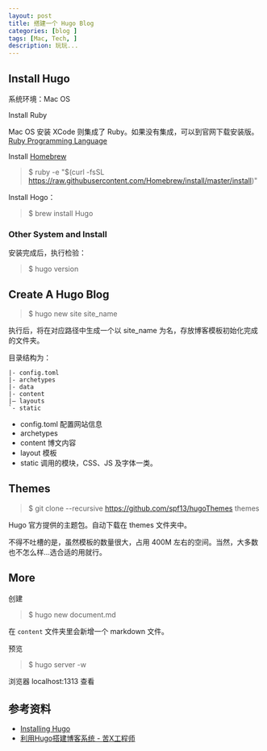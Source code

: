 ```yaml
---
layout: post
title: 搭建一个 Hugo Blog
categories: [blog ]
tags: [Mac, Tech, ]
description: 玩玩...  
---
```





## Install Hugo

系统环境：Mac OS 

Install Ruby

Mac OS 安装 XCode 则集成了 Ruby。如果没有集成，可以到官网下载安装版。[Ruby Programming Language](https://www.ruby-lang.org/en/)

Install [Homebrew](http://brew.sh/index.html)

> $ ruby -e "$(curl -fsSL https://raw.githubusercontent.com/Homebrew/install/master/install)"

Install Hogo：

> $ brew install Hugo



### Other System and Install 


安装完成后，执行检验：

> $ hugo version

## Create A Hugo Blog

> $ hugo new site site_name

执行后，将在对应路径中生成一个以 site_name 为名，存放博客模板初始化完成的文件夹。

目录结构为：

    |- config.toml
    |- archetypes
    |- data
    |- content
    |— layouts
    `- static
			
			
* config.toml 配置网站信息
* archetypes 
* content 博文内容
* layout 模板
* static 调用的模块，CSS、JS 及字体一类。

## Themes

> $ git clone --recursive https://github.com/spf13/hugoThemes themes

Hugo 官方提供的主题包。自动下载在 themes 文件夹中。

不得不吐槽的是，虽然模板的数量很大，占用 400M 左右的空间。当然，大多数也不怎么样...选合适的用就行。

## More

创建

> $ hugo new document.md

在 `content` 文件夹里会新增一个 markdown 文件。


预览

> $ hugo server -w

浏览器 localhost:1313 查看



## 参考资料

* [Installing Hugo](https://gohugo.io/overview/installing/)
* [利用Hugo搭建博客系统 - 苦X工程师](http://kevensya.github.io/post/hugo-install/)
